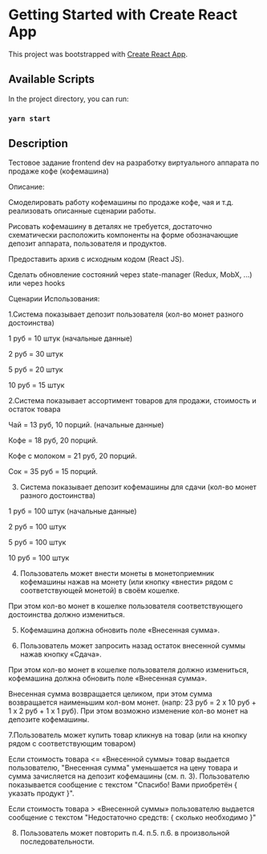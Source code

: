 # Getting Started with Create React App

This project was bootstrapped with [Create React App](https://github.com/facebook/create-react-app).

## Available Scripts

In the project directory, you can run:

### `yarn start`

## Description

Тестовое задание frontend dev на разработку виртуального аппарата по продаже кофе (кофемашина) 

Описание: 

Смоделировать работу кофемашины по продаже кофе, чая и т.д. реализовать описанные сценарии работы. 

Рисовать кофемашину в деталях не требуется, достаточно схематически расположить компоненты на форме обозначающие депозит аппарата, пользователя и продуктов. 

Предоставить архив с исходным кодом (React JS). 

Сделать обновление состояний через state-manager (Redux, MobX, ...) или через hooks 

Сценарии Использования: 

1.Система показывает депозит пользователя (кол-во монет разного достоинства) 

1 руб = 10 штук (начальные данные) 

2 руб = 30 штук 

5 руб = 20 штук 

10 руб = 15 штук 

2.Система показывает ассортимент товаров для продажи, стоимость и остаток товара 

Чай = 13 руб, 10 порций. (начальные данные) 

Кофе = 18 руб, 20 порций. 

Кофе с молоком = 21 руб, 20 порций. 

Сок = 35 руб = 15 порций. 

3. Система показывает депозит кофемашины для сдачи (кол-во монет разного достоинства) 

1 руб = 100 штук (начальные данные) 

2 руб = 100 штук 

5 руб = 100 штук 

10 руб = 100 штук 

4. Пользователь может внести монеты в монетоприемник кофемашины нажав на монету (или кнопку «внести» рядом с соответствующей монетой) в своём кошелке. 

При этом кол-во монет в кошелке пользователя соответствующего достоинства должно измениться. 

5. Кофемашина должна обновить поле «Внесенная сумма». 

6. Пользователь может запросить назад остаток внесенной суммы нажав кнопку «Сдача». 

При этом кол-во монет в кошелке пользователя должно измениться, кофемашина должна обновить поле «Внесенная сумма». 

Внесенная сумма возвращается целиком, при этом сумма возвращается наименьшим кол-вом монет. (напр: 23 руб = 2 х 10 руб + 1 х 2 руб + 1 х 1 руб). При этом возможно изменение кол-во монет на депозите кофемашины. 

7.Пользователь может купить товар кликнув на товар (или на кнопку рядом с соответствующим товаром)  

Если стоимость товара <= «Внесенной суммы» товар выдается пользователю, "Внесенная сумма" уменьшается на цену товара и сумма зачисляется на депозит кофемашины (см. п. 3). Пользователю показывается сообщение с текстом "Спасибо! Вами приобретён  { указать продукт }". 

Если стоимость товара > «Внесенной суммы» пользователю выдается сообщение с текстом "Недостаточно средств: { сколько необходимо }" 

8. Пользователь может повторить п.4. п.5. п.6. в произвольной последовательности. 